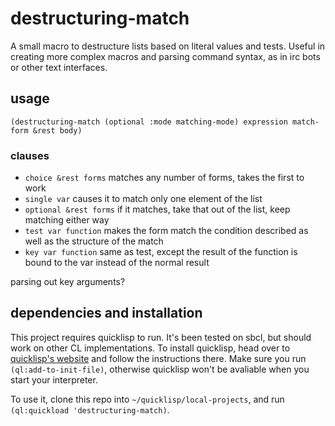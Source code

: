 # destructuring-match
A small macro to destructure lists based on literal values and tests. Useful in creating more complex macros
and parsing command syntax, as in irc bots or other text interfaces.

## usage
`(destructuring-match (optional :mode matching-mode) expression match-form &rest body)`

### clauses
* `choice &rest forms` matches any number of forms, takes the first to work
* `single var` causes it to match only one element of the list
* `optional &rest forms` if it matches, take that out of the list, keep matching either way
* `test var function` makes the form match the condition described as well as the structure of the match
* `key var function` same as test, except the result of the function is bound to the var instead of the normal result

parsing out key arguments?

## dependencies and installation

This project requires quicklisp to run. It's been tested on sbcl, but should work on other CL implementations.
To install quicklisp, head over to [quicklisp's website](https://www.quicklisp.org/beta/) and follow 
the instructions there. Make sure you run `(ql:add-to-init-file)`, otherwise quicklisp won't be avaliable 
when you start your interpreter.

To use it, clone this repo into `~/quicklisp/local-projects`, and run `(ql:quickload 'destructuring-match)`.

